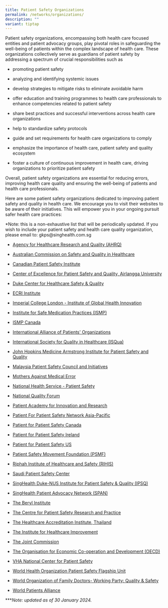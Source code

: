 ```yaml
---
title: Patient Safety Organizations
permalink: /networks/organizations/
description: ""
variant: tiptap
---
```

<p>Patient safety organizations, encompassing both health care focused entities
and patient advocacy groups, play pivotal roles in safeguarding the well-being
of patients within the complex landscape of health care. These organizations
collectively serve as guardians of patient safety by addressing a spectrum
of crucial responsibilities such as</p>
<ul data-tight="true" class="tight">
<li>
<p>promoting patient safety</p>
</li>
<li>
<p>analyzing and identifying systemic issues</p>
</li>
<li>
<p>develop strategies to mitigate risks to eliminate avoidable harm</p>
</li>
<li>
<p>offer education and training programmes to health care professionals to
enhance competencies related to patient safety</p>
</li>
<li>
<p>share best practices and successful interventions across health care organizations</p>
</li>
<li>
<p>help to standardize safety protocols</p>
</li>
<li>
<p>guide and set requirements for health care organizations to comply</p>
</li>
<li>
<p>emphasize the importance of health care, patient safety and quality ecosystem</p>
</li>
<li>
<p>foster a culture of continuous improvement in health care, driving organizations
to prioritize patient safety</p>
</li>
</ul>
<p>Overall, patient safety organizations are essential for reducing errors,
improving health care quality and ensuring the well-being of patients and
health care professionals.</p>
<p>Here are some patient safety organizations dedicated to improving patient
safety and quality in health care. We encourage you to visit their websites
to be aware of their initiatives. This will empower you in your ongoing
pursuit safer health care practices:</p>
<p>*Note: this is a non-exhaustive list that will be periodically updated.
If you wish to include your patient safety and health care quality organization,
please email to: gkps@singhealth.com.sg</p>
<ul data-tight="true" class="tight">
<li>
<p><a href="https://www.ahrq.gov/" rel="noopener noreferrer nofollow" target="_blank">Agency for Healthcare Research and Quality (AHRQ)</a>
</p>
</li>
<li>
<p><a href="https://www.safetyandquality.gov.au/" rel="noopener noreferrer nofollow" target="_blank">Australian Commission on Safety and Quality in Healthcare</a>
</p>
</li>
<li>
<p><a href="https://www.patientsafetyinstitute.ca/en/Pages/default.aspx" rel="noopener noreferrer nofollow" target="_blank">Canadian Patient Safety Institute</a>
</p>
</li>
<li>
<p><a href="https://scholar.unair.ac.id/en/organisations/center-for-patient-safety-research" rel="noopener noreferrer nofollow" target="_blank">Center of Excellence for Patient Safety and Quality, Airlangga University</a>
</p>
</li>
<li>
<p><a href="https://hsq.dukehealth.org/" rel="noopener noreferrer nofollow" target="_blank">Duke Center for Healthcare Safety &amp; Quality</a>
</p>
</li>
<li>
<p><a href="https://www.ecri.org/" rel="noopener noreferrer nofollow" target="_blank">ECRI Institute</a>
</p>
</li>
<li>
<p><a href="https://www.imperial.ac.uk/Stories/global-state-of-patient-safety/" rel="noopener noreferrer nofollow" target="_blank">Imperial College London - Institute of Global Health Innovation</a>
</p>
</li>
<li>
<p><a href="https://www.ismp.org/" rel="noopener noreferrer nofollow" target="_blank">Institute for Safe Medication Practices (ISMP)</a>
</p>
</li>
<li>
<p><a href="https://ismpcanada.ca/" rel="noopener noreferrer nofollow" target="_blank">ISMP Canada</a>
</p>
</li>
<li>
<p><a href="https://www.iapo.org.uk/" rel="noopener noreferrer nofollow" target="_blank">International Alliance of Patients' Organizations</a>
</p>
</li>
<li>
<p><a href="https://isqua.org/" rel="noopener noreferrer nofollow" target="_blank">International Society for Quality in Healthcare (ISQua)</a>
</p>
</li>
<li>
<p><a href="https://www.hopkinsmedicine.org/armstrong-institute/about" rel="noopener noreferrer nofollow" target="_blank">John Hopkins Medicine Armstrong Institute for Patient Safety and Quality</a>
</p>
</li>
<li>
<p><a href="https://patientsafety.moh.gov.my/v2/" rel="noopener noreferrer nofollow" target="_blank">Malaysia Patient Safety Council and Initiatives</a>
</p>
</li>
<li>
<p><a href="https://www.hifa.org/support/supporting-organisations/mothers-against-medical-error-mame" rel="noopener noreferrer nofollow" target="_blank">Mothers Against Medical Error</a>
</p>
</li>
<li>
<p><a href="https://www.england.nhs.uk/patient-safety/" rel="noopener noreferrer nofollow" target="_blank">National Health Service - Patient Safety</a>
</p>
</li>
<li>
<p><a href="https://www.qualityforum.org/Home.aspx" rel="noopener noreferrer nofollow" target="_blank">National Quality Forum</a>
</p>
</li>
<li>
<p><a href="https://www.pairacademy.org/" rel="noopener noreferrer nofollow" target="_blank">Patient Academy for Innovation and Research</a>
</p>
</li>
<li>
<p><a href="https://calltoaction.pairacademy.org/index.php" rel="noopener noreferrer nofollow" target="_blank">Patient For Patient Safety Network Asia-Pacific</a>
</p>
</li>
<li>
<p><a href="https://www.healthcareexcellence.ca/en/what-we-do/all-programs/patients-for-patient-safety-canada/" rel="noopener noreferrer nofollow" target="_blank">Patient for Patient Safety Canada</a>
</p>
</li>
<li>
<p><a href="https://patientsforpatientsafety.ie/" rel="noopener noreferrer nofollow" target="_blank">Patient for Patient Safety Ireland</a>
</p>
</li>
<li>
<p><a href="https://www.pfps.us/" rel="noopener noreferrer nofollow" target="_blank">Patient for Patient Safety US</a>
</p>
</li>
<li>
<p><a href="https://psmf.org/" rel="noopener noreferrer nofollow" target="_blank">Patient Safety Movement Foundation (PSMF)</a>
</p>
</li>
<li>
<p><a href="https://rihis.riphah.edu.pk/" rel="noopener noreferrer nofollow" target="_blank">Riphah Institute of Healthcare and Safety (RIHIS)</a>
</p>
</li>
<li>
<p><a href="https://www.spsc.gov.sa/English/Public/Pages/default.aspx" rel="noopener noreferrer nofollow" target="_blank">Saudi Patient Safety Center</a>
</p>
</li>
<li>
<p><a href="https://www.singhealthdukenus.com.sg/ipsq" rel="noopener noreferrer nofollow" target="_blank">SingHealth Duke-NUS Institute for Patient Safety &amp; Quality (IPSQ)</a>
</p>
</li>
<li>
<p><a href="https://www.singhealthdukenus.com.sg/ipsq/singhealth-patient-advocacy-network" rel="noopener noreferrer nofollow" target="_blank">SingHealth Patient Advocacy Network (SPAN)</a>
</p>
</li>
<li>
<p><a href="https://theberylinstitute.org/" rel="noopener noreferrer nofollow" target="_blank">The Beryl Institute</a>
</p>
</li>
<li>
<p><a href="http://www.patientsafetyresearch.org/" rel="noopener noreferrer nofollow" target="_blank">The Centre for Patient Safety Research and Practice</a>
</p>
</li>
<li>
<p><a href="https://www.ha.or.th/EN/Home" rel="noopener noreferrer nofollow" target="_blank">The Healthcare Accreditation Institute, Thailand</a>
</p>
</li>
<li>
<p><a href="https://www.ihi.org/" rel="noopener noreferrer nofollow" target="_blank">The Institute for Healthcare Improvement</a>
</p>
</li>
<li>
<p><a href="https://www.jointcommission.org/" rel="noopener noreferrer nofollow" target="_blank">The Joint Commission</a>
</p>
</li>
<li>
<p><a href="https://www.oecd.org/health/patient-safety.htm" rel="noopener noreferrer nofollow" target="_blank">The Organisation for Economic Co-operation and Development (OECD)</a>
</p>
</li>
<li>
<p><a href="https://www.patientsafety.va.gov/" rel="noopener noreferrer nofollow" target="_blank">VHA National Center for Patient Safety</a>
</p>
</li>
<li>
<p><a href="https://www.who.int/teams/integrated-health-services/patient-safety" rel="noopener noreferrer nofollow" target="_blank">World Health Organization Patient Safety Flagship Unit</a>
</p>
</li>
<li>
<p><a href="https://www.globalfamilydoctor.com/groups/WorkingParties/QualitySafety.aspx" rel="noopener noreferrer nofollow" target="_blank">World Organization of Family Doctors- Working Party: Quality &amp; Safety</a>
</p>
</li>
<li>
<p><a href="https://www.worldpatientsalliance.org/" rel="noopener noreferrer nofollow" target="_blank">World Patients Alliance</a>
</p>
</li>
</ul>
<p>***<em>Note: updated as of 30 January 2024.</em>
</p>